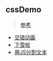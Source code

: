 ## cssDemo
> [参考](https://www.jianshu.com/p/9471b686ff07)

- [交错动画](./交错动画)
- [下雪啦](./下雪啦)
- [用JS分割文本](./用JS分割文本)
